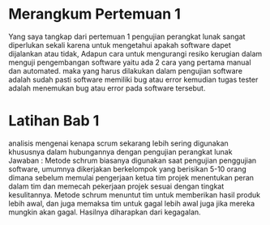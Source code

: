 # Merangkum Pertemuan 1

Yang saya tangkap dari pertemuan 1 pengujian perangkat lunak sangat diperlukan sekali karena untuk mengetahui apakah software dapet dijalankan atau tidak, Adapun cara untuk mengurangi resiko kerugian dalam menguji pengembangan software yaitu ada 2 cara yang pertama manual dan automated. maka yang harus dilakukan dalam pengujian software adalah sudah pasti software memiliki bug atau error kemudian tugas tester adalah menemukan bug atau error pada software tersebut.

# Latihan Bab 1
analisis mengenai kenapa scrum sekarang lebih sering 
digunakan khususnya dalam hubungannya dengan pengujian perangkat lunak
Jawaban :
Metode schrum biasanya digunakan saat pengujian penggujian software, umumnya dikerjakan berkelompok yang berisikan 5-10 orang dimana sebelum memulai pengerjaan ketua tim projek menentukan peran dalam tim dan memecah pekerjaan projek sesuai dengan tingkat kesulitannya. Metode schrum menuntut tim untuk memberikan hasil produk lebih awal, dan juga memaksa tim untuk gagal lebih awal juga jika mereka mungkin akan gagal. Hasilnya diharapkan dari kegagalan.
